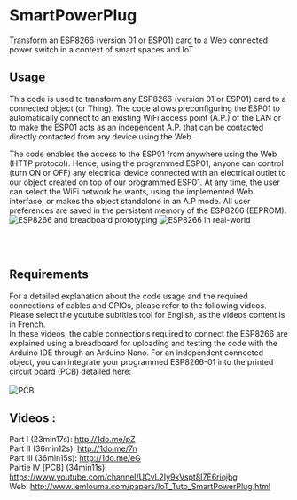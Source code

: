 # SmartPowerPlug
Transform an ESP8266 (version 01 or ESP01) card to a Web connected power switch in a context of smart spaces and IoT

## Usage
This code is used to transform any ESP8266 (version 01 or ESP01) card to a connected object (or Thing). The code allows preconfiguring the ESP01 to automatically connect to an existing  WiFi access point (A.P.) of the LAN or to make the ESP01 acts as an independent A.P.  that can be contacted directly contacted from any device using the Web. 

The code enables the access to the ESP01 from anywhere using the Web (HTTP protocol). Hence, using the programmed ESP01, anyone can control (turn ON or OFF) any electrical device connected with an electrical outlet to our object created on top of our programmed ESP01. At any time, the user can select the WiFi network he wants, using the implemented Web interface, or makes the object standalone in an A.P mode. All user preferences are saved in the persistent memory of the ESP8266 (EEPROM).<br/>
![ESP8266 and breadboard prototyping](http://www.lemlouma.com/papers/img/part1_1.png)
![ESP8266 in real-world](http://www.lemlouma.com/papers/img/part3_1.png)

<br/><br/>

## Requirements
For a detailed explanation about the code usage and the required connections of cables and GPIOs, please refer to the following videos. Please select the youtube subtitles tool for English, as the videos content is in French.<br/> In these videos, the cable connections required to connect the ESP8266 are explained using a breadboard for uploading and testing the code with the Arduino IDE through an Arduino Nano. For an independent connected object, you can integrate your programmed ESP8266-01 into the printed circuit board (PCB) detailed here:<br/><br/>
![PCB](http://www.lemlouma.com/papers/img/SmartPowerPlug_PCBtopSide.png)

## Videos :<br/>
Part I (23min17s): http://1do.me/pZ <br/>
Part II (36min12s): http://1do.me/7n <br/>
Part III (36min15s): http://1do.me/eG <br/>
Partie IV [PCB] (34min11s): https://www.youtube.com/channel/UCvL2Iy9kVspt8I7E6riojbg <br/>
Web: http://www.lemlouma.com/papers/IoT_Tuto_SmartPowerPlug.html<br/>
